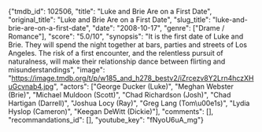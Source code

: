 {"tmdb_id": 102506, "title": "Luke and Brie Are on a First Date", "original_title": "Luke and Brie Are on a First Date", "slug_title": "luke-and-brie-are-on-a-first-date", "date": "2008-10-17", "genre": ["Drame / Romance"], "score": "5.0/10", "synopsis": "It is the first date of Luke and Brie. They will spend the night together at bars, parties and streets of Los Angeles. The risk of a first encounter, and the relentless pursuit of naturalness, will make their relationship dance between flirting and misunderstandings", "image": "https://image.tmdb.org/t/p/w185_and_h278_bestv2/iZrcezv8Y2Lrn4hczXHuGcvnab4.jpg", "actors": ["George Ducker (Luke)", "Meghan Webster (Brie)", "Michael Muldoon (Scott)", "Chad Richardson (Josh)", "Chad Hartigan (Darrell)", "Joshua Locy (Ray)", "Greg Lang (Tom\u00e1s)", "Lydia Hyslop (Cameron)", "Keegan DeWitt (Dickie)"], "comments": [], "recommandations_id": [], "youtube_key": "fNyoU6uA_mg"}